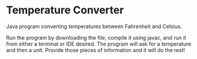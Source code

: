 # Temperature Converter
 Java program converting temperatures between Fahrenheit and Celsius.

Run the program by downloading the file, compile it using javac, and run it from either a terminal or IDE desired. The program will ask for a temperature and then a unit. Provide those pieces of information and it will do the rest!
